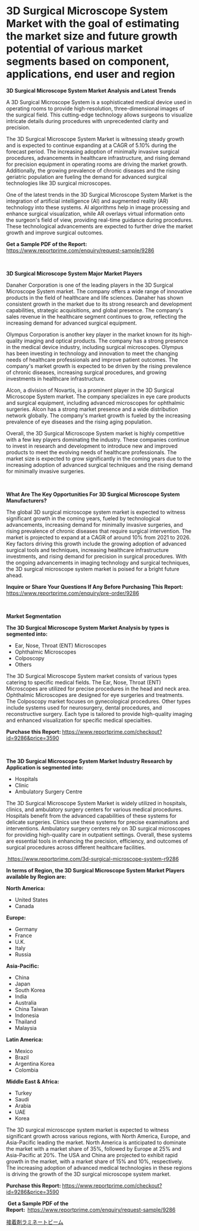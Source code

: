 <p><h1>3D Surgical Microscope System Market with the goal of estimating the market size and future growth potential of various market segments based on component, applications, end user and region</h1></p><p><strong>3D Surgical Microscope System Market Analysis and Latest Trends</strong></p>
<p><p>A 3D Surgical Microscope System is a sophisticated medical device used in operating rooms to provide high-resolution, three-dimensional images of the surgical field. This cutting-edge technology allows surgeons to visualize intricate details during procedures with unprecedented clarity and precision.</p><p>The 3D Surgical Microscope System Market is witnessing steady growth and is expected to continue expanding at a CAGR of 5.10% during the forecast period. The increasing adoption of minimally invasive surgical procedures, advancements in healthcare infrastructure, and rising demand for precision equipment in operating rooms are driving the market growth. Additionally, the growing prevalence of chronic diseases and the rising geriatric population are fueling the demand for advanced surgical technologies like 3D surgical microscopes.</p><p>One of the latest trends in the 3D Surgical Microscope System Market is the integration of artificial intelligence (AI) and augmented reality (AR) technology into these systems. AI algorithms help in image processing and enhance surgical visualization, while AR overlays virtual information onto the surgeon's field of view, providing real-time guidance during procedures. These technological advancements are expected to further drive the market growth and improve surgical outcomes.</p></p>
<p><strong>Get a Sample PDF of the Report:&nbsp;</strong> <a href="https://www.reportprime.com/enquiry/request-sample/9286">https://www.reportprime.com/enquiry/request-sample/9286</a></p>
<p>&nbsp;</p>
<p><strong>3D Surgical Microscope System Major Market Players</strong></p>
<p><p>Danaher Corporation is one of the leading players in the 3D Surgical Microscope System market. The company offers a wide range of innovative products in the field of healthcare and life sciences. Danaher has shown consistent growth in the market due to its strong research and development capabilities, strategic acquisitions, and global presence. The company's sales revenue in the healthcare segment continues to grow, reflecting the increasing demand for advanced surgical equipment.</p><p>Olympus Corporation is another key player in the market known for its high-quality imaging and optical products. The company has a strong presence in the medical device industry, including surgical microscopes. Olympus has been investing in technology and innovation to meet the changing needs of healthcare professionals and improve patient outcomes. The company's market growth is expected to be driven by the rising prevalence of chronic diseases, increasing surgical procedures, and growing investments in healthcare infrastructure.</p><p>Alcon, a division of Novartis, is a prominent player in the 3D Surgical Microscope System market. The company specializes in eye care products and surgical equipment, including advanced microscopes for ophthalmic surgeries. Alcon has a strong market presence and a wide distribution network globally. The company's market growth is fueled by the increasing prevalence of eye diseases and the rising aging population.</p><p>Overall, the 3D Surgical Microscope System market is highly competitive with a few key players dominating the industry. These companies continue to invest in research and development to introduce new and improved products to meet the evolving needs of healthcare professionals. The market size is expected to grow significantly in the coming years due to the increasing adoption of advanced surgical techniques and the rising demand for minimally invasive surgeries.</p></p>
<p>&nbsp;</p>
<p><strong>What Are The Key Opportunities For 3D Surgical Microscope System Manufacturers?</strong></p>
<p><p>The global 3D surgical microscope system market is expected to witness significant growth in the coming years, fueled by technological advancements, increasing demand for minimally invasive surgeries, and rising prevalence of chronic diseases that require surgical intervention. The market is projected to expand at a CAGR of around 10% from 2021 to 2026. Key factors driving this growth include the growing adoption of advanced surgical tools and techniques, increasing healthcare infrastructure investments, and rising demand for precision in surgical procedures. With the ongoing advancements in imaging technology and surgical techniques, the 3D surgical microscope system market is poised for a bright future ahead.</p></p>
<p><strong>Inquire or Share Your Questions If Any Before Purchasing This Report:</strong> <a href="https://www.reportprime.com/enquiry/pre-order/9286">https://www.reportprime.com/enquiry/pre-order/9286</a></p>
<p>&nbsp;</p>
<p><strong>Market Segmentation</strong></p>
<p><strong>The 3D Surgical Microscope System Market Analysis by types is segmented into:</strong></p>
<p><ul><li>Ear, Nose, Throat (ENT) Microscopes</li><li>Ophthalmic Microscopes</li><li>Colposcopy</li><li>Others</li></ul></p>
<p><p>The 3D Surgical Microscope System market consists of various types catering to specific medical fields. The Ear, Nose, Throat (ENT) Microscopes are utilized for precise procedures in the head and neck area. Ophthalmic Microscopes are designed for eye surgeries and treatments. The Colposcopy market focuses on gynecological procedures. Other types include systems used for neurosurgery, dental procedures, and reconstructive surgery. Each type is tailored to provide high-quality imaging and enhanced visualization for specific medical specialties.</p></p>
<p><strong>Purchase this Report:&nbsp;</strong><a href="https://www.reportprime.com/checkout?id=9286&price=3590">https://www.reportprime.com/checkout?id=9286&price=3590</a></p>
<p>&nbsp;</p>
<p><strong>The 3D Surgical Microscope System Market Industry Research by Application is segmented into:</strong></p>
<p><ul><li>Hospitals</li><li>Clinic</li><li>Ambulatory Surgery Centre</li></ul></p>
<p><p>The 3D Surgical Microscope System Market is widely utilized in hospitals, clinics, and ambulatory surgery centers for various medical procedures. Hospitals benefit from the advanced capabilities of these systems for delicate surgeries. Clinics use these systems for precise examinations and interventions. Ambulatory surgery centers rely on 3D surgical microscopes for providing high-quality care in outpatient settings. Overall, these systems are essential tools in enhancing the precision, efficiency, and outcomes of surgical procedures across different healthcare facilities.</p></p>
<p><a href="https://www.reportprime.com/3d-surgical-microscope-system-r9286">&nbsp;https://www.reportprime.com/3d-surgical-microscope-system-r9286</a></p>
<p><strong>In terms of Region, the 3D Surgical Microscope System Market Players available by Region are:</strong></p>
<p>
    <p> <strong> North America: </strong>
        <ul>
            <li>United States</li>
            <li>Canada</li>
        </ul>
        </p> 
    <p> <strong> Europe: </strong>
        <ul>
            <li>Germany</li>
            <li>France</li>
            <li>U.K.</li>
            <li>Italy</li>
            <li>Russia</li>
        </ul>
        </p> 
    <p> <strong> Asia-Pacific: </strong>
        <ul>
            <li>China</li>
            <li>Japan</li>
            <li>South Korea</li>
            <li>India</li>
            <li>Australia</li>
            <li>China Taiwan</li>
            <li>Indonesia</li>
            <li>Thailand</li>
            <li>Malaysia</li>
        </ul>
        </p> 
    <p> <strong> Latin America: </strong>
        <ul>
            <li>Mexico</li>
            <li>Brazil</li>
            <li>Argentina Korea</li>
            <li>Colombia</li>
        </ul>
        </p> 
    <p> <strong> Middle East & Africa: </strong>
        <ul>
            <li>Turkey</li>
            <li>Saudi</li>
            <li>Arabia</li>
            <li>UAE</li>
            <li>Korea</li>
        </ul>
    </p>
    </p>
<p><p>The 3D surgical microscope system market is expected to witness significant growth across various regions, with North America, Europe, and Asia-Pacific leading the market. North America is anticipated to dominate the market with a market share of 35%, followed by Europe at 25% and Asia-Pacific at 20%. The USA and China are projected to exhibit rapid growth in the market, with a market share of 15% and 10%, respectively. The increasing adoption of advanced medical technologies in these regions is driving the growth of the 3D surgical microscope system market.</p></p>
<p><strong>Purchase this Report: </strong><a href="https://www.reportprime.com/checkout?id=9286&price=3590">https://www.reportprime.com/checkout?id=9286&price=3590</a></p>
<p>&nbsp;<strong>Get a Sample PDF of the Report:&nbsp;&nbsp;</strong><a href="https://www.reportprime.com/enquiry/request-sample/9286">https://www.reportprime.com/enquiry/request-sample/9286</a></p>
<p><strong></strong></p>
<p><p><a href="https://github.com/lily-u-genius/Market-Research-Report-List-1/blob/main/752299523477.md">接着剤ラミネートビーム</a></p></p>